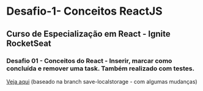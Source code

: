 # Desafio-1- Conceitos ReactJS
## Curso de Especialização em React - Ignite RocketSeat
### Desafio 01 - Conceitos do React - Inserir, marcar como concluída e remover uma task. Também realizado com testes.
[Veja aqui](https://todo-by-conto-98fb3.web.app/) (baseado na branch save-localstorage - com algumas mudanças)

